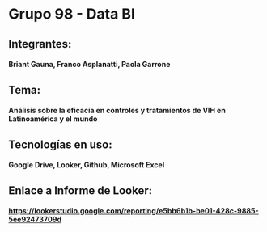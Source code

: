 # Grupo 98 - Data BI
## Integrantes:
#### Briant Gauna, Franco Asplanatti, Paola Garrone

## Tema:
#### Análisis sobre la eficacia en controles y tratamientos de VIH en Latinoamérica y el mundo

## Tecnologías en uso:
#### Google Drive, Looker, Github, Microsoft Excel

## Enlace a Informe de Looker:
#### https://lookerstudio.google.com/reporting/e5bb6b1b-be01-428c-9885-5ee92473709d
